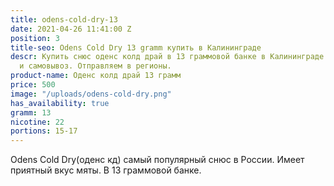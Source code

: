 ```yaml
---
title: odens-cold-dry-13
date: 2021-04-26 11:41:00 Z
position: 3
title-seo: Odens Cold Dry 13 gramm купить в Калининграде
descr: Купить снюс оденс колд драй в 13 граммовой банке в Калининграде. Есть доставка
  и самовывоз. Отправляем в регионы.
product-name: Оденс колд драй 13 грамм
price: 500
image: "/uploads/odens-cold-dry.png"
has_availability: true
gramm: 13
nicotine: 22
portions: 15-17
---
```


Odens Cold Dry(оденс кд) самый популярный снюс в России. Имеет приятный вкус мяты. В 13 граммовой банке.